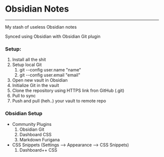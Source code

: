 # Obsidian Notes
---

My stash of useless Obsidian notes

Synced using Obsidian with Obsidian Git plugin

### Setup:
1. Install all the shit
2. Setup local Git
	1. git --config user.name "name"
	2. git --config user.email "email"
3. Open new vault in Obsidian
4. Initialize Git in the vault
5. Clone the repository using HTTPS link fron GitHub (.git)
6. Pull to sync
7. Push and pull (heh..) your vault to remote repo

### Obsidian Setup
- Community Plugins
	1. Obsidian Git
	2. Dashboard CSS 
	3. Markdown Furigana
- CSS Snippets (Settings --> Appearance --> CSS Snippets)
	1. Dashboard++ CSS

